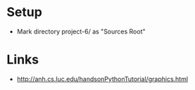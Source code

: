# Setup
- Mark directory project-6/ as "Sources Root"

# Links
- http://anh.cs.luc.edu/handsonPythonTutorial/graphics.html